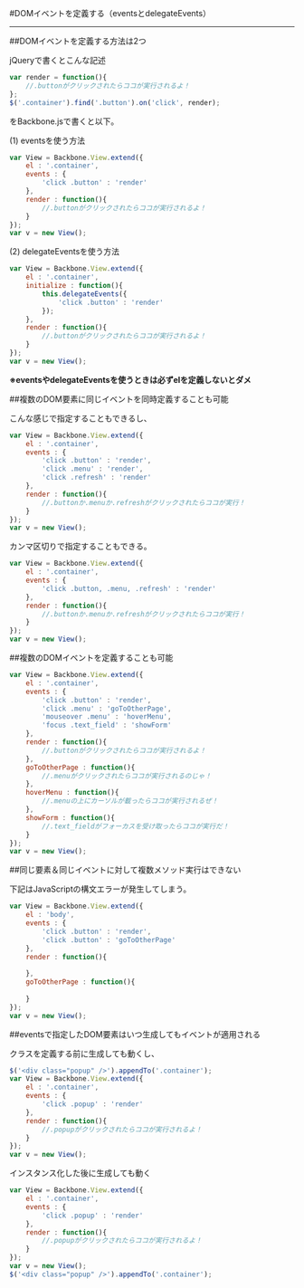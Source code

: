 #DOMイベントを定義する（eventsとdelegateEvents）

-----------------------------------------------

##DOMイベントを定義する方法は2つ

jQueryで書くとこんな記述

```javascript
var render = function(){
	//.buttonがクリックされたらココが実行されるよ！
};
$('.container').find('.button').on('click', render);
```

をBackbone.jsで書くと以下。  
  
(1) eventsを使う方法

```javascript
var View = Backbone.View.extend({
	el : '.container',
	events : {
		'click .button' : 'render'
	},
	render : function(){
		//.buttonがクリックされたらココが実行されるよ！
	}
});
var v = new View();
```

(2) delegateEventsを使う方法

```javascript
var View = Backbone.View.extend({
	el : '.container',
	initialize : function(){
		this.delegateEvents({
			'click .button' : 'render'
		});
	},
	render : function(){
		//.buttonがクリックされたらココが実行されるよ！
	}
});
var v = new View();
```

**※eventsやdelegateEventsを使うときは必ずelを定義しないとダメ**

##複数のDOM要素に同じイベントを同時定義することも可能

こんな感じで指定することもできるし、

```javascript
var View = Backbone.View.extend({
	el : '.container',
	events : {
		'click .button' : 'render',
		'click .menu' : 'render',
		'click .refresh' : 'render'
	},
	render : function(){
		//.buttonか.menuか.refreshがクリックされたらココが実行！
	}
});
var v = new View();
```

カンマ区切りで指定することもできる。

```javascript
var View = Backbone.View.extend({
	el : '.container',
	events : {
		'click .button, .menu, .refresh' : 'render'
	},
	render : function(){
		//.buttonか.menuか.refreshがクリックされたらココが実行！
	}
});
var v = new View();
```

##複数のDOMイベントを定義することも可能

```javascript
var View = Backbone.View.extend({
	el : '.container',
	events : {
		'click .button' : 'render',
		'click .menu' : 'goToOtherPage',
		'mouseover .menu' : 'hoverMenu',
		'focus .text_field' : 'showForm'
	},
	render : function(){
		//.buttonがクリックされたらココが実行されるよ！
	},
	goToOtherPage : function(){
		//.menuがクリックされたらココが実行されるのじゃ！
	},
	hoverMenu : function(){
		//.menuの上にカーソルが載ったらココが実行されるぜ！
	},
	showForm : function(){
		//.text_fieldがフォーカスを受け取ったらココが実行だ！
	}
});
var v = new View();
```

##同じ要素＆同じイベントに対して複数メソッド実行はできない

下記はJavaScriptの構文エラーが発生してしまう。

```javascript
var View = Backbone.View.extend({
	el : 'body',
	events : {
		'click .button' : 'render',
		'click .button' : 'goToOtherPage'
	},
	render : function(){
		
	},
	goToOtherPage : function(){
		
	}
});
var v = new View();
```

##eventsで指定したDOM要素はいつ生成してもイベントが適用される

クラスを定義する前に生成しても動くし、

```javascript
$('<div class="popup" />').appendTo('.container');
var View = Backbone.View.extend({
	el : '.container',
	events : {
		'click .popup' : 'render'
	},
	render : function(){
		//.popupがクリックされたらココが実行されるよ！
	}
});
var v = new View();
```

インスタンス化した後に生成しても動く

```javascript
var View = Backbone.View.extend({
	el : '.container',
	events : {
		'click .popup' : 'render'
	},
	render : function(){
		//.popupがクリックされたらココが実行されるよ！
	}
});
var v = new View();
$('<div class="popup" />').appendTo('.container');
```

